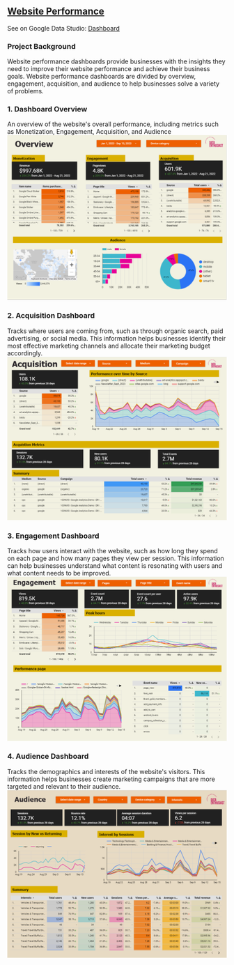 ## [Website Performance]()
 See on Google Data Studio: [Dashboard](https://lookerstudio.google.com/s/ml75KJxw-lQ)  

### Project Background
Website performance dashboards provide businesses with the insights they need to improve their website performance and achieve their business goals.  Website performance dashboards are divided by overview, engagement, acquisition, and audience to help businesses solve a variety of problems.  

### 1. Dashboard Overview
An overview of the website's overall performance, including metrics such as Monetization, Engagement, Acquisition, and Audience
![](https://github.com/Haniaghnia/Hani_Portfolio/blob/e8fd48ac83848b27648b017fe71c9b7ba8276989/Google%20Studio/Website%20Performance/Overview%20Website.PNG)

### 2. Acquisition Dashboard
Tracks where users are coming from, such as through organic search, paid advertising, or social media. This information helps businesses identify their most effective marketing channels and allocate their marketing budget accordingly.
![](https://github.com/Haniaghnia/Hani_Portfolio/blob/e8fd48ac83848b27648b017fe71c9b7ba8276989/Google%20Studio/Website%20Performance/Acquisition.PNG)

### 3. Engagement Dashboard
Tracks how users interact with the website, such as how long they spend on each page and how many pages they view per session. This information can help businesses understand what content is resonating with users and what content needs to be improved.
![](https://github.com/Haniaghnia/Hani_Portfolio/blob/e8fd48ac83848b27648b017fe71c9b7ba8276989/Google%20Studio/Website%20Performance/Engagement.PNG)

### 4. Audience Dashboard
Tracks the demographics and interests of the website's visitors. This information helps businesses create marketing campaigns that are more targeted and relevant to their audience.
![](https://github.com/Haniaghnia/Hani_Portfolio/blob/e8fd48ac83848b27648b017fe71c9b7ba8276989/Google%20Studio/Website%20Performance/Audience.PNG)
